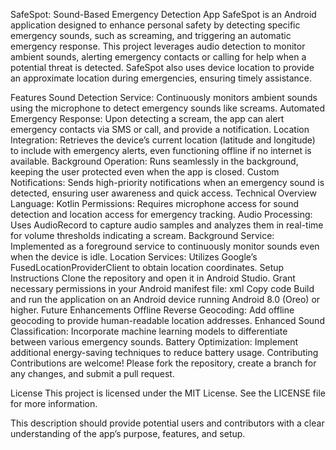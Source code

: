 SafeSpot: Sound-Based Emergency Detection App
SafeSpot is an Android application designed to enhance personal safety by detecting specific emergency sounds, such as screaming, and triggering an automatic emergency response. This project leverages audio detection to monitor ambient sounds, alerting emergency contacts or calling for help when a potential threat is detected. SafeSpot also uses device location to provide an approximate location during emergencies, ensuring timely assistance.

Features
Sound Detection Service: Continuously monitors ambient sounds using the microphone to detect emergency sounds like screams.
Automated Emergency Response: Upon detecting a scream, the app can alert emergency contacts via SMS or call, and provide a notification.
Location Integration: Retrieves the device’s current location (latitude and longitude) to include with emergency alerts, even functioning offline if no internet is available.
Background Operation: Runs seamlessly in the background, keeping the user protected even when the app is closed.
Custom Notifications: Sends high-priority notifications when an emergency sound is detected, ensuring user awareness and quick access.
Technical Overview
Language: Kotlin
Permissions: Requires microphone access for sound detection and location access for emergency tracking.
Audio Processing: Uses AudioRecord to capture audio samples and analyzes them in real-time for volume thresholds indicating a scream.
Background Service: Implemented as a foreground service to continuously monitor sounds even when the device is idle.
Location Services: Utilizes Google’s FusedLocationProviderClient to obtain location coordinates.
Setup Instructions
Clone the repository and open it in Android Studio.
Grant necessary permissions in your Android manifest file:
xml
Copy code
<uses-permission android:name="android.permission.RECORD_AUDIO" />
<uses-permission android:name="android.permission.ACCESS_FINE_LOCATION" />
<uses-permission android:name="android.permission.CALL_PHONE" />
Build and run the application on an Android device running Android 8.0 (Oreo) or higher.
Future Enhancements
Offline Reverse Geocoding: Add offline geocoding to provide human-readable location addresses.
Enhanced Sound Classification: Incorporate machine learning models to differentiate between various emergency sounds.
Battery Optimization: Implement additional energy-saving techniques to reduce battery usage.
Contributing
Contributions are welcome! Please fork the repository, create a branch for any changes, and submit a pull request.

License
This project is licensed under the MIT License. See the LICENSE file for more information.

This description should provide potential users and contributors with a clear understanding of the app’s purpose, features, and setup.
